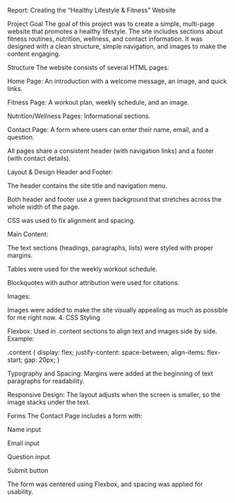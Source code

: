 Report: Creating the “Healthy Lifestyle & Fitness” Website

Project Goal
The goal of this project was to create a simple, multi-page website that promotes a healthy lifestyle. The site includes sections about fitness routines, nutrition, wellness, and contact information. It was designed with a clean structure, simple navigation, and images to make the content engaging.

Structure
The website consists of several HTML pages:

Home Page: An introduction with a welcome message, an image, and quick links.

Fitness Page: A workout plan, weekly schedule, and an image.

Nutrition/Wellness Pages: Informational sections.

Contact Page: A form where users can enter their name, email, and a question.

All pages share a consistent header (with navigation links) and a footer (with contact details).

Layout & Design
Header and Footer:

The header contains the site title and navigation menu.

Both header and footer use a green background that stretches across the whole width of the page.

CSS was used to fix alignment and spacing.

Main Content:

The text sections (headings, paragraphs, lists) were styled with proper margins.

Tables were used for the weekly workout schedule.

Blockquotes with author attribution were used for citations.

Images:

Images were added to make the site visually appealing as much as possible for me right now. 4. CSS Styling

Flexbox: Used in .content sections to align text and images side by side. Example:

.content { display: flex; justify-content: space-between; align-items: flex-start; gap: 20px; }

Typography and Spacing: Margins were added at the beginning of text paragraphs for readability.

Responsive Design: The layout adjusts when the screen is smaller, so the image stacks under the text.

Forms
The Contact Page includes a form with:

Name input

Email input

Question input

Submit button

The form was centered using Flexbox, and spacing was applied for usability.
